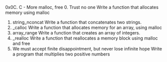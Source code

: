 0x0C. C - More malloc, free
0. Trust no one
Write a function that allocates memory using malloc
1. string_nconcat
Write a function that concatenates two strings.
2. _calloc
Write a function that allocates memory for an array, using malloc
3. array_range
Write a function that creates an array of integers.
4. _realloc
Write a function that reallocates a memory block using malloc and free
5. We must accept finite disappointment, but never lose infinite hope
Write a program that multiplies two positive numbers
